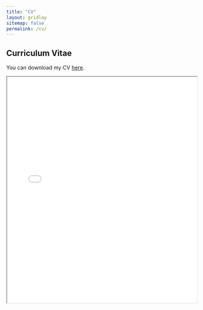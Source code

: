 ```yaml
---
title: "CV"
layout: gridlay
sitemap: false
permalink: /cv/
---
```



## Curriculum Vitae

You can download my CV <a href="/assets/CV_SaharnazBabaeiBalderlou.pdf" target="_blank">here</a>.


<iframe src="/assets/CV.pdf" width="100%" height="600px"></iframe>
